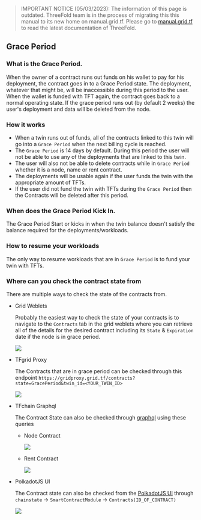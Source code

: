 > IMPORTANT NOTICE (05/03/2023): 
The information of this page is outdated. ThreeFold team is in the process of migrating this this manual to its new home on manual.grid.tf. Please go to [manual.grid.tf](https://manual.grid.tf/) to read the latest documentation of ThreeFold.

## Grace Period

### What is the Grace Period.

When the owner of a contract runs out funds on his wallet to pay for his deployment, the contract goes in to a Grace Period state. The deployment, whatever that might be, will be inaccessible during this period to the user. When the wallet is funded with TFT again, the contract goes back to a normal operating state. If the grace period runs out (by default 2 weeks) the user's deployment and data will be deleted from the node.

### How it works

- When a twin runs out of funds, all of the contracts linked to this twin will go into a `Grace Period` when the next billing cycle is reached.
- The `Grace Period` is 14 days by default. During this period the user will not be able to use any of the deployments that are linked to this twin.
- The user will also not be able to delete contracts while in `Grace Period` whether it is a node, name or rent contract.
- The deployments will be usable again if the user funds the twin with the appropriate amount of TFTs.
- If the user did not fund the twin with TFTs during the `Grace Period` then the Contracts will be deleted after this period.

### When does the Grace Period Kick In.

The Grace Period Start or kicks in when the twin balance doesn't satisfy the balance required for the deployments/workloads.

### How to resume your workloads

The only way to resume workloads that are in `Grace Period` is to fund your twin with TFTs.

### Where can you check the contract state from

There are multiple ways to check the state of the contracts from.

- Grid Weblets

   Probably the easiest way to check the state of your contracts is to navigate to the `Contracts` tab in the grid weblets where you can retrieve all of the details for the desired contract including its `State` & `Expiration` date if the node is in grace period.
   
   ![](img/grace_period_weblets.png)
    

- TFgrid Proxy

  The Contracts that are in grace period can be checked through this endpoint `https://gridproxy.grid.tf/contracts?state=GracePeriod&twin_id=<YOUR_TWIN_ID>`
  
  ![](img/grace_period_gridproxy.png)


- TFchain Graphql

  The Contract State can also be checked through [graphql](https://graphql.grid.tf/graphql) using these queries

   - Node Contract
   
      ![](img/grace_period_graphql_node.png)

   
   - Rent Contract
    
      ![](img/grace_period_graphql_rent.png)


- PolkadotJS UI

    The Contract state can also be checked from the [PolkadotJS UI](https://polkadot.js.org/apps/?rpc=wss%3A%2F%2Ftfchain.grid.tf#/chainstate) through `chainstate` -> `SmartContractModule` -> `Contracts(ID_OF_CONTRACT)`
    
    ![](img/grace_period_polkadot_ui.png) 


